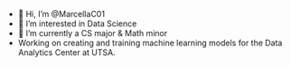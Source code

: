 - 👋 Hi, I’m @MarcellaC01
- 👀 I’m interested in Data Science
- 🌱 I’m currently a CS major & Math minor
- Working on creating and training machine learning models for the Data Analytics Center at UTSA.

<!---
MarcellaC01/MarcellaC01 is a ✨ special ✨ repository because its `README.md` (this file) appears on your GitHub profile.
You can click the Preview link to take a look at your changes.
--->

